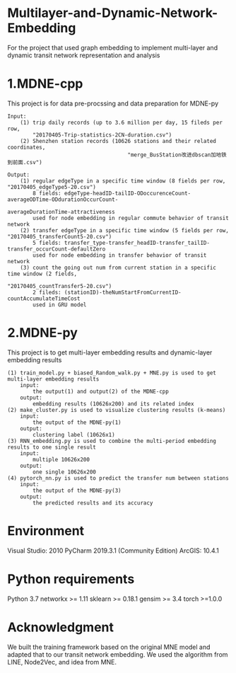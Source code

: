 # Multilayer-and-Dynamic-Network-Embedding
For the project that used graph embedding to implement multi-layer and dynamic transit network representation and analysis

# 1.MDNE-cpp
This project is for data pre-procssing and data preparation for MDNE-py

    Input:
        (1) trip daily records (up to 3.6 million per day, 15 fileds per row, 
        	"20170405-Trip-statistics-2CN-duration.csv")
        (2) Shenzhen station records (10626 stations and their related coordinates, 
        	                              "merge_BusStation改进dbscan加地铁到前面.csv")
        	                              
    Output:
        (1) regular edgeType in a specific time window (8 fields per row, "20170405_edgeType5-20.csv")
            8 fields: edgeType-headID-tailID-ODoccurenceCount-averageODTime-ODdurationOccurCount-
                                                                averageDurationTime-attractiveness
            used for node embedding in regular commute behavior of transit network
        (2) transfer edgeType in a specific time window (5 fields per row, "20170405_transferCount5-20.csv")
            5 fields: transfer_type-transfer_headID-transfer_tailID-transfer_occurCount-defaultZero
            used for node embedding in transfer behavior of transit network
        (3) count the going out num from current station in a specific time window (2 fields, 
        	                                                 "20170405_countTransfer5-20.csv")
            2 fileds: (stationID)-theNumStartFromCurrentID-countAccumulateTimeCost
            used in GRU model

# 2.MDNE-py
This project is to get multi-layer embedding results and dynamic-layer embedding results

    (1) train_model.py + biased_Random_walk.py + MNE.py is used to get multi-layer embedding results
        input:
            the output(1) and output(2) of the MDNE-cpp
        output:
            embedding results (10626x200) and its related index
    (2) make_cluster.py is used to visualize clustering results (k-means)
        input:
            the output of the MDNE-py(1)
        output:
            clustering label (10626x1)
    (3) RNN_embedding.py is used to combine the multi-period embedding results to one single result
        input:
            multiple 10626x200
        output:
            one single 10626x200
    (4) pytorch_nn.py is used to predict the transfer num between stations
        input:
            the output of the MDNE-py(3)
        output:
            the predicted results and its accuracy  

# Environment
Visual Studio: 2010
PyCharm 2019.3.1 (Community Edition)
ArcGIS: 10.4.1

# Python requirements
Python 3.7
networkx >= 1.11
sklearn >= 0.18.1
gensim >= 3.4
torch >=1.0.0

# Acknowledgment
We built the training framework based on the original MNE model and adapted that to our transit network embedding. We used the algorithm from LINE, Node2Vec, and idea from MNE.

